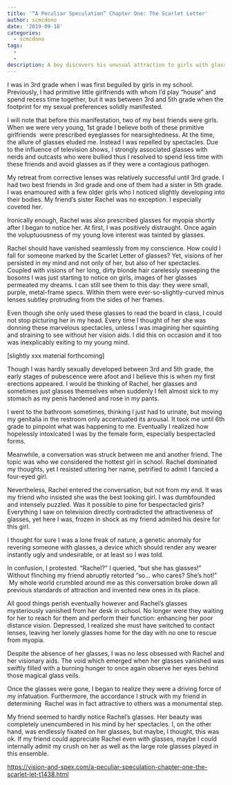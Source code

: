 ```yaml
---
title: '“A Peculiar Speculation” Chapter One: The Scarlet Letter'
author: scmcdono
date: '2019-09-18'
categories:
  - scmcdono
tags:
  - 
  - 
description: A boy discovers his unusual attraction to girls with glasses, grappling with societal norms and his own desires.
---
```

I was in 3rd grade when I was first beguiled by girls in my school. Previously, I had primitive little girlfriends with whom I’d play “house” and spend recess time together, but it was between 3rd and 5th grade when the footprint for my sexual preferences solidly manifested.

I will note that before this manifestation, two of my best friends were girls. When we were very young, 1st grade I believe both of these primitive girlfriends  were prescribed eyeglasses for nearsightedness. At the time, the allure of glasses eluded me. Instead I was repelled by spectacles. Due to the influence of television shows, I strongly associated glasses with nerds and outcasts who were bullied thus I resolved to spend less time with these friends and avoid glasses as if they were a contagious pathogen. 

My retreat from corrective lenses was relatively successful until 3rd grade. I had two best friends in 3rd grade and one of them had a sister in 5th grade. I was enamoured with a few older girls who I noticed slightly developing into their bodies. My friend’s sister Rachel was no exception. I especially coveted her.

Ironically enough, Rachel was also prescribed glasses for myopia shortly after I began to notice her. At first, I was positively distraught. Once again the voluptuousness of my young love interest was tainted by glasses.

Rachel should have vanished seamlessly from my conscience. How could I fall for someone marked by the Scarlet Letter of glasses? Yet, visions of her persisted in my mind and not only of her, but also of her spectacles. Coupled with visions of her long, dirty blonde hair carelessly sweeping the bosoms I was just starting to notice on girls, images of her glasses permeated my dreams. I can still see them to this day: they were small, purple, metal-frame specs. Within them were ever-so-slightly-curved minus lenses subtley protruding from the sides of her frames. 

Even though she only used these glasses to read the board in class, I could not stop picturing her in my head. Every time I thought of her she was donning these marvelous spectacles, unless I was imagining her squinting and straining to see without her vision aids. I did this on occasion and it too was inexplicably exiting to my young mind. 

[slightly xxx material forthcoming]

Though I was hardly sexually developed between 3rd and 5th grade, the early stages of pubescence were afoot and I believe this is when my first erections appeared. I would be thinking of Rachel, her glasses and sometimes just glasses themselves when suddenly I felt almost sick to my stomach as my penis hardened and rose in my pants.

I went to the bathroom sometimes, thinking I just had to urinate, but moving my genitalia in the restroom only accentuated its arousal. It took me until 6th grade to pinpoint what was happening to me. Eventually I realized how hopelessly intoxicated I was by the female form, especially bespectacled forms. 

Meanwhile, a conversation was struck between me and another friend. The topic was who we considered the hottest girl in school. Rachel dominated my thoughts, yet I resisted uttering her name, petrified to admit I fancied a four-eyed girl. 

Nevertheless, Rachel entered the conversation, but not from my end. It was my friend who insisted she was the best looking girl. I was dumbfounded and intensely puzzled. Was it possible to pine for bespectacled girls? Everything I saw on television directly contradicted the attractiveness of glasses, yet here I was, frozen in shock as my friend admited his desire for this girl. 

I thought for sure I was a lone freak of nature, a genetic anomaly for revering someone with glasses, a device which should render any wearer instantly ugly and undesirable, or at least so I was told. 

In confusion, I protested. “Rachel?” I queried, “but she has glasses!” Without flinching my friend abruptly retorted “so... who cares? She’s hot!”  My whole world crumbled around me as this conversation broke down all previous standards of attraction and invented new ones in its place.

All good things perish eventually however and Rachel’s glasses mysteriously vanished from her desk in school. No longer were they waiting for her to reach for them and perform their function: enhancing her poor distance vision. Depressed, I realized she must have switched to contact lenses, leaving her lonely glasses home for the day with no one to rescue from myopia.

Despite the absence of her glasses, I was no less obsessed with Rachel and her visionary aids. The void which emerged when her glasses vanished was swiftly filled with a burning hunger to once again observe her eyes behind those magical glass veils. 

Once the glasses were gone, I began to realize they were a driving force of my infatuation. Furthermore, the accordance I struck with my friend in determining  Rachel was in fact attractive to others was a monumental step. 

My friend seemed to hardly notice Rachel’s glasses. Her beauty was completely unencumbered in his mind by her spectacles. I, on the other hand, was endlessly fixated on her glasses, but maybe, I thought, this was ok. If my friend could appreciate Rachel even with glasses, maybe I could internally admit my crush on her as well as the large role glasses played in this ensemble.

https://vision-and-spex.com/a-peculiar-speculation-chapter-one-the-scarlet-let-t1438.html